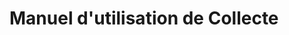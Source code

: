 [fichier des scènes]: #fichier_des_scenes
[fichier des personnages]: #fichier_des_personnages
[fichier des brins]: #fichier_des_brins
[la commande collecte]: #collectecommand
[le fichier statistiques]: #fichierstatistiques

# Manuel d'utilisation de Collecte
